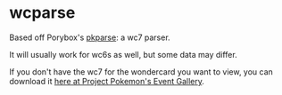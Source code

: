# wcparse

Based off Porybox's [pkparse](https://github.com/porybox/pkparse): a wc7 parser. 

It will usually work for wc6s as well, but some data may differ.

If you don't have the wc7 for the wondercard you want to view, you can download it [here at Project Pokemon's Event Gallery](https://github.com/projectpokemon/EventsGallery).
